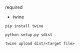 required
- twine 
```
pip install twine
```

```
python setup.py sdist
```

```
twine upload dist/<target file>
```